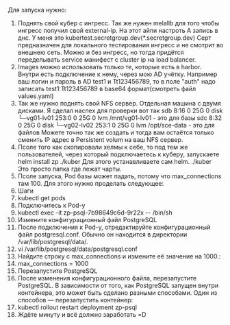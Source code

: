 Для запуска нужно:
1. Поднять свой кубер с ингресс. Так же нужен melallb для того чтобы ингресс получил свой external-ip. На этот айпи настроть A запись в днс. 
У меня это kubertest.secretgroup.dev(*.secretgroup.dev)  Серт предназначен для локального тестирования ингресс и не смотрит во внешнею сеть.
Можно и без ингресс, но тогда придётся переделывать service манифест c cluster ip на  load balancer.
2. Images можно использовать только те, которые есть в harbor. Внутри есть подключение к нему, через мою AD учётку.
Например ваш логин и  пароль в AD test1 и Tt123456789, то в поле "auth" надо записать test1:Tt123456789 в base64 формат(смотреть файл values.yaml)
3. Так же нужно поднять свой NFS сервер. Отдельная машина с двумя дисками. Я сделал наспех для проверки вот так
sdb           8:16   0   25G  0 disk 
└─vg01-lv01 253:0    0   25G  0 lvm  /mnt/vg01-lv01     - это для базы
sdc           8:32   0   25G  0 disk 
└─vg02-lv02 253:1    0   25G  0 lvm  /opt/sce-data      - это для файлов
Можете точно так же создать и тогда вам остаётся только сменить IP адрес в Persistent volum на ваш NFS сервер.
4.  Псоле того как скопировали хелмы к себе, то под тем же пользователей, через который подключаетесь к куберу, запускаете helm install zp ./kuber
Для этого устанавливаете сам helm. ./kuber Это просто папка где лежат чарты.
5. Псоле запуска, Pod базы может падать, потому что max_connections там 100. Для этого нужно проделать следующее:
6. Шаги
7. kubectl get pods
8. Подключитесь к Pod-у
9. kubectl exec -it zp-psql-7b98649c6d-9r22x -- /bin/sh
10. Измените конфигурационный файл PostgreSQL
11. После подключения к Pod-у, отредактируйте конфигурационный файл postgresql.conf. Обычно он находится в директории /var/lib/postgresql/data/.
12. vi /var/lib/postgresql/data/postgresql.conf
13. Найдите строку с max_connections и измените её значение на 1000.:
14. max_connections = 1000
15. Перезапустите PostgreSQL
16. После изменения конфигурационного файла, перезапустите PostgreSQL. В зависимости от того, как PostgreSQL запущен внутри контейнера, это может быть сделано разными способами. Один из способов — перезапустить контейнер:
17. kubectl rollout restart deployment zp-psql
18. Ждёте минуту и всё должно заработать =D
